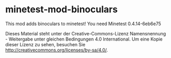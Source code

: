 # minetest-mod-binoculars

This mod adds binoculars to minetest!
You need Minetest 0.4.14-6eb6e75

Dieses Material steht unter der Creative-Commons-Lizenz Namensnennung - Weitergabe unter gleichen Bedingungen 4.0 International. Um eine Kopie dieser Lizenz zu sehen, besuchen Sie http://creativecommons.org/licenses/by-sa/4.0/.
